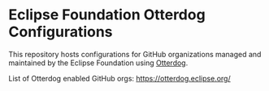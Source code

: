 # Eclipse Foundation Otterdog Configurations

This repository hosts configurations for GitHub organizations managed and maintained by the Eclipse Foundation using [Otterdog](https://github.com/eclipse-csi/otterdog).

List of Otterdog enabled GitHub orgs: https://otterdog.eclipse.org/
